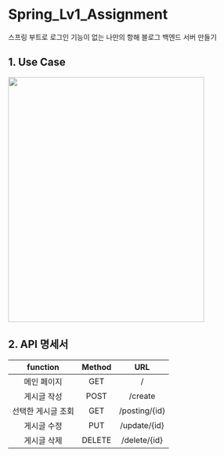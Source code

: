 # Spring_Lv1_Assignment
스프링 부트로 로그인 기능이 없는 나만의 항해 블로그 백엔드 서버 만들기


## 1. Use Case

<img src="https://user-images.githubusercontent.com/127713815/232392641-8e73792f-56bb-48ce-8549-072d5bbb6e49.jpeg" width="400" height="500"/>

## 2. API 명세서

function|Method|URL|
:---:|:---:|:---:
메인 페이지|GET|/
게시글 작성|POST|/create
선택한 게시글 조회|GET|/posting/{id}
게시글 수정|PUT|/update/{id}
게시글 삭제|DELETE|/delete/{id}

